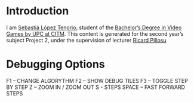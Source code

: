 # Introduction

I am [Sebastià López Tenorio](https://github.com/Sebi-Lopez), student of the [Bachelor’s Degree in Video Games by UPC at CITM](https://www.citm.upc.edu/ing/estudis/graus-videojocs/). This content is generated for the second year’s subject Project 2, under the supervision of lecturer [Ricard Pillosu](https://es.linkedin.com/in/ricardpillosu)

# Debugging Options 

F1 – CHANGE ALGORYTHM
F2 – SHOW DEBUG TILES
F3 – TOGGLE STEP BY STEP 
Z – ZOOM IN / ZOOM OUT
S - STEPS
SPACE – FAST FORWARD STEPS
